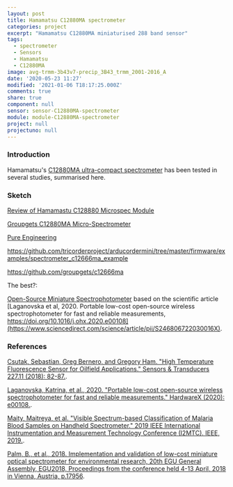 ```yaml
---
layout: post
title: Hamamatsu C12880MA spectrometer
categories: project
excerpt: "Hamamatsu C12880MA miniaturised 288 band sensor"
tags:
  - spectrometer
  - Sensors
  - Hamamatsu
  - C12880MA
image: avg-trmm-3b43v7-precip_3B43_trmm_2001-2016_A
date: '2020-05-23 11:27'
modified: '2021-01-06 T18:17:25.000Z'
comments: true
share: true
component: null
sensor: sensor-C12880MA-spectrometer
module: module-C12880MA-spectrometer
project: null
projectuno: null
---
```


### Introduction

Hamamatsu's [C12880MA ultra-compact spectrometer](https://www.hamamatsu.com/jp/en/product/type/C12880MA/index.html) has been tested in several studies, summarised here.

### Sketch

[Review of Hamamastu C128880 Microspec Module](https://impfs.github.io/review/)

[Groupgets C12880MA Micro-Spectrometer](https://groupgets.com/manufacturers/hamamatsu-photonics/products/c12880ma-micro-spectrometer)

[Pure Engineering](https://www.pureengineering.com/projects/c12666ma)


https://github.com/tricorderproject/arducordermini/tree/master/firmware/examples/spectrometer_c12666ma_example

https://github.com/groupgets/c12666ma

The best?:

[Open-Source Miniature Spectrophotometer](https://osf.io/rbfse/) based on the scientific article [Laganovska et al, 2020. Portable low-cost open-source wireless spectrophotometer for fast and reliable measurements, https://doi.org/10.1016/j.ohx.2020.e00108](https://www.sciencedirect.com/science/article/pii/S246806722030016X).

### References

[Csutak, Sebastian, Greg Bernero, and Gregory Ham. "High Temperature Fluorescence Sensor for Oilfield Applications." Sensors & Transducers 227.11 (2018): 82-87.](https://www.sensorsportal.com/HTML/DIGEST/november_2018/Vol_227/P_RP_0236.pdf).

[Laganovska, Katrina, et al., 2020. "Portable low-cost open-source wireless spectrophotometer for fast and reliable measurements." HardwareX (2020): e00108.](https://www.sciencedirect.com/science/article/pii/S246806722030016X).

[Maity, Maitreya, et al. "Visible Spectrum-based Classification of Malaria Blood Samples on Handheld Spectrometer." 2019 IEEE International Instrumentation and Measurement Technology Conference (I2MTC). IEEE, 2019.](https://ieeexplore.ieee.org/abstract/document/8826860?casa_token=eVe_dM0VoeAAAAAA:haS_BsCuL_Rw10OybhzwsEIyHl05QhqpfBP5eZELls7xzi0ftXL7-94WwPZM-b2Kel36Poa5AieW).

[Palm, B., et al., 2018. Implementation and validation of low-cost miniature optical spectrometer for environmental research, 20th EGU General Assembly, EGU2018, Proceedings from the conference held 4-13 April, 2018 in Vienna, Austria, p.17956](https://ui.adsabs.harvard.edu/abs/2018EGUGA..2017956P/abstract).
